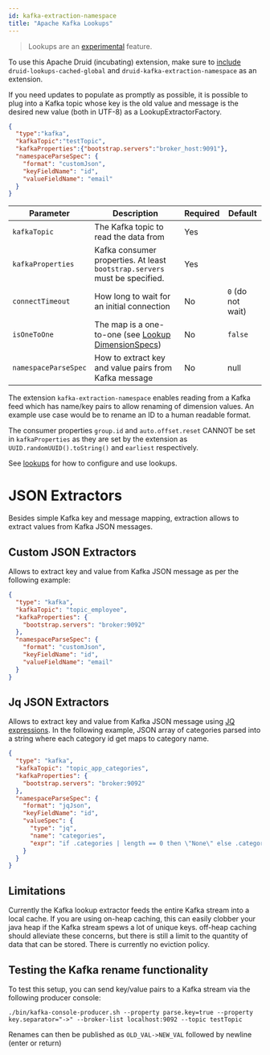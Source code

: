 ```yaml
---
id: kafka-extraction-namespace
title: "Apache Kafka Lookups"
---
```


<!--
  ~ Licensed to the Apache Software Foundation (ASF) under one
  ~ or more contributor license agreements.  See the NOTICE file
  ~ distributed with this work for additional information
  ~ regarding copyright ownership.  The ASF licenses this file
  ~ to you under the Apache License, Version 2.0 (the
  ~ "License"); you may not use this file except in compliance
  ~ with the License.  You may obtain a copy of the License at
  ~
  ~   http://www.apache.org/licenses/LICENSE-2.0
  ~
  ~ Unless required by applicable law or agreed to in writing,
  ~ software distributed under the License is distributed on an
  ~ "AS IS" BASIS, WITHOUT WARRANTIES OR CONDITIONS OF ANY
  ~ KIND, either express or implied.  See the License for the
  ~ specific language governing permissions and limitations
  ~ under the License.
  -->

> Lookups are an [experimental](../experimental.md) feature.

To use this Apache Druid (incubating) extension, make sure to [include](../../development/extensions.md#loading-extensions) `druid-lookups-cached-global` and `druid-kafka-extraction-namespace` as an extension.

If you need updates to populate as promptly as possible, it is possible to plug into a Kafka topic whose key is the old value and message is the desired new value (both in UTF-8) as a LookupExtractorFactory.

```json
{
  "type":"kafka",
  "kafkaTopic":"testTopic",
  "kafkaProperties":{"bootstrap.servers":"broker_host:9091"},
  "namespaceParseSpec": {
    "format": "customJson",
    "keyFieldName": "id",
    "valueFieldName": "email"
  }
}
```

|Parameter|Description|Required|Default|
|---------|-----------|--------|-------|
|`kafkaTopic`|The Kafka topic to read the data from|Yes||
|`kafkaProperties`|Kafka consumer properties. At least `bootstrap.servers` must be specified. |Yes||
|`connectTimeout`|How long to wait for an initial connection|No|`0` (do not wait)|
|`isOneToOne`|The map is a one-to-one (see [Lookup DimensionSpecs](../../querying/dimensionspecs.md))|No|`false`|
|`namespaceParseSpec`|How to extract key and value pairs from Kafka message|No|null|

The extension `kafka-extraction-namespace` enables reading from a Kafka feed which has name/key pairs to allow renaming of dimension values. An example use case would be to rename an ID to a human readable format.

The consumer properties `group.id` and `auto.offset.reset` CANNOT be set in `kafkaProperties` as they are set by the extension as `UUID.randomUUID().toString()` and `earliest` respectively.

See [lookups](../../querying/lookups.md) for how to configure and use lookups.

# JSON Extractors

Besides simple Kafka key and message mapping, extraction allows to extract values from Kafka JSON messages.

## Custom JSON Extractors
Allows to extract key and value from Kafka JSON message as per the following example:

```json
{
  "type": "kafka",
  "kafkaTopic": "topic_employee",
  "kafkaProperties": {
    "bootstrap.servers": "broker:9092"
  },
  "namespaceParseSpec": {
    "format": "customJson",
    "keyFieldName": "id",
    "valueFieldName": "email"
  }
}
```

## Jq JSON Extractors

Allows to extract key and value from Kafka JSON message using [JQ expressions](https://github.com/stedolan/jq/wiki/Cookbook). In the following example, JSON array of categories parsed into a string where each category id get maps to category name.

```json
{
  "type": "kafka",
  "kafkaTopic": "topic_app_categories",
  "kafkaProperties": {
    "bootstrap.servers": "broker:9092"
  },
  "namespaceParseSpec": {
    "format": "jqJson",
    "keyFieldName": "id",
    "valueSpec": {
      "type": "jq",
      "name": "categories",
      "expr": "if .categories | length == 0 then \"None\" else .categories |  map (if .== 1 then \"Entertainment\" elif . == 2 then \"Games\" else \"Unknown\" end) end"
    }
  }
}
```


## Limitations

Currently the Kafka lookup extractor feeds the entire Kafka stream into a local cache. If you are using on-heap caching, this can easily clobber your java heap if the Kafka stream spews a lot of unique keys.
off-heap caching should alleviate these concerns, but there is still a limit to the quantity of data that can be stored.
There is currently no eviction policy.

## Testing the Kafka rename functionality

To test this setup, you can send key/value pairs to a Kafka stream via the following producer console:

```
./bin/kafka-console-producer.sh --property parse.key=true --property key.separator="->" --broker-list localhost:9092 --topic testTopic
```

Renames can then be published as `OLD_VAL->NEW_VAL` followed by newline (enter or return)
